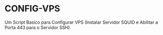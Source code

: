 # CONFIG-VPS
Um Script Basico para Configurar VPS (Instalar Servidor SQUID e Abilitar a Porta 443 para o Servidor SSH).
